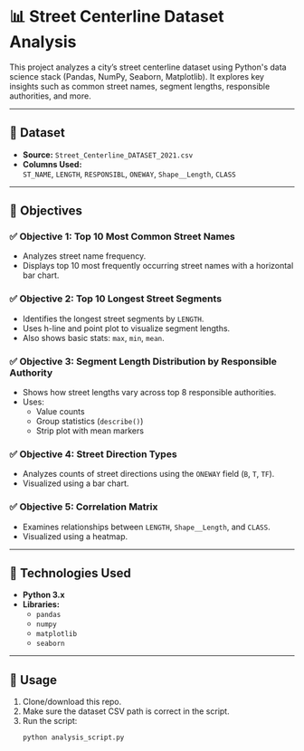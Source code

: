 # 📊 Street Centerline Dataset Analysis

This project analyzes a city’s street centerline dataset using Python's data science stack (Pandas, NumPy, Seaborn, Matplotlib). It explores key insights such as common street names, segment lengths, responsible authorities, and more.

----

## 📁 Dataset

- **Source:** `Street_Centerline_DATASET_2021.csv`
- **Columns Used:**  
  `ST_NAME`, `LENGTH`, `RESPONSIBL`, `ONEWAY`, `Shape__Length`, `CLASS`

---

## 🎯 Objectives

### ✅ Objective 1: Top 10 Most Common Street Names
- Analyzes street name frequency.
- Displays top 10 most frequently occurring street names with a horizontal bar chart.

### ✅ Objective 2: Top 10 Longest Street Segments
- Identifies the longest street segments by `LENGTH`.
- Uses h-line and point plot to visualize segment lengths.
- Also shows basic stats: `max`, `min`, `mean`.

### ✅ Objective 3: Segment Length Distribution by Responsible Authority
- Shows how street lengths vary across top 8 responsible authorities.
- Uses:
  - Value counts
  - Group statistics (`describe()`)
  - Strip plot with mean markers

### ✅ Objective 4: Street Direction Types
- Analyzes counts of street directions using the `ONEWAY` field (`B`, `T`, `TF`).
- Visualized using a bar chart.

### ✅ Objective 5: Correlation Matrix
- Examines relationships between `LENGTH`, `Shape__Length`, and `CLASS`.
- Visualized using a heatmap.

---

## 🧰 Technologies Used

- **Python 3.x**
- **Libraries:**
  - `pandas`
  - `numpy`
  - `matplotlib`
  - `seaborn`

---

## 📌 Usage

1. Clone/download this repo.
2. Make sure the dataset CSV path is correct in the script.
3. Run the script:
   ```bash
   python analysis_script.py
